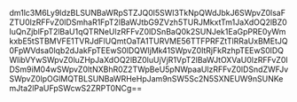 dm1lc3M6Ly9ldzBLSUNBaWRpSTZJQ0l5SWl3TkNpQWdJbkJ6SWpvZ0lsaFZTU0lzRFFvZ0lDSmhaR1FpT2lBaWJtbG9ZVzh5TURJMkxtTm1JaXdOQ2lBZ0luQnZjblFpT2lBaU1qQTRNeUlzRFFvZ0lDSnBaQ0k2SUNJek1EaGpPRE0yWmkxbE5tSTBMVFE1TVRJdFlUQmtOaTA1TURVME56TTFPRFZtTlRRaUxBMEtJQ0FpWVdsa0lqb2dJakFpTEEwS0lDQWljMk41SWpvZ0ltRjFkRzhpTEEwS0lDQWlibVYwSWpvZ0luZHpJaXdOQ2lBZ0luUjVjR1VpT2lBaWJtOXVaU0lzRFFvZ0lDSm9iM04wSWpvZ0ltNXBhR0Z2TWpBeU5pNWpaaUlzRFFvZ0lDSndZWFJvSWpvZ0lpOGlMQTBLSUNBaWRHeHpJam9nSW5Sc2N5SXNEUW9nSUNKemJta2lPaUFpSWcwS2ZRPT0NCg==
